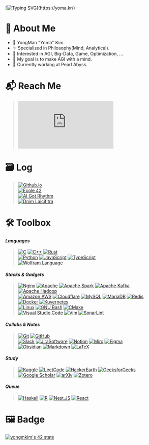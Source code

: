 
[![Typing SVG](https://readme-typing-svg.herokuapp.com?font=Fira&weight=500&size=42&duration=2468&pause=4000&width=600&height=70&lines=Hello%2C+Again!+I'm+Y%C3%B2m%C3%A1.)](https://yoma.kr/)
# 🔖 About Me

* 👋 YongMan "Yòmá" Kim.
* ✨ Specialized in Philosophy(Mind, Analytical).
* 📖 Interested in AGI, Big-Data, Game, Optimization, ...
* 🏁 My goal is to make AGI with a mind.
* 💼 Currently working at Pearl Abyss.

# 📬 Reach Me

> [![Gmail Badge](https://img.shields.io/badge/|_Mail_|-_codeyoma@gmail.com-222222?style=flat-square&logo=gmail&logoColor=white&labelColor=EA4335&link=mailto:codeyoma@gmail.com)](mailto:codeyoma@gmail.com)

 <!-- [![Gmail Badge](https://img.shields.io/badge/|_Mail_|-_codeyoma@gmail.com-4285F4?style=flat-square&logo=gmail&logoColor=white&labelColor=EA4335&link=mailto:codeyoma@gmail.com)](mailto:codeyoma@gmail.com)
[![Github.io](https://img.shields.io/badge/|_Blog_|-_yoma.kr-34A853?style=flat-square&logo=GoogleHome&labelColor=FBBC05&logoColor=white)](https://yoma.kr)

-->
 
# 🗃️ Log

> [![Github.io](https://img.shields.io/badge/|_Blog_|-_yoma.kr-222222?style=flat-square&logo=GoogleHome&labelColor=FBBC05&logoColor=white)](https://yoma.kr) <br>
[![Ecole 42](https://img.shields.io/badge/|_École_|-_Yòmá's_42_Log_-222222?style=flat-square&logo=42&labelColor=33BABC&logoColor=white&link=github.com/ecole42-yoma)](https://github.com/ecole42-yoma) <br>
[![AI Got Rhythm](https://img.shields.io/badge/|_Algorithm_|-_AI%20_Got%20_Rhythm-222222?style=flat-square&logo=TheAlgorithms&labelColor=5468FF&logoColor=white&link=aigotrhythm.kr)](https://aigotrhythm.kr) <br> 
[![Dnim Laicifitra](https://img.shields.io/badge/|_AI_|-_Dnim%20_L'aicifitra-222222?style=flat-square&logo=OpenAI&labelColor=412991&logoColor=white&link=github.com/Dnim-Laicifitra)](https://github.com/Dnim-Laicifitra)

<!--
[![Github.io](https://img.shields.io/badge/|_Algorithm_|-_AI_Got_Rhythm-00BCB4?style=for-the-badge&logo=TheAlgorithms&labelColor=222222&logoColor=white&link=aigotrhythm.kr)](https://aigotrhythm.kr)

[![Github.io](https://img.shields.io/badge/|_AI_|-_Dnim_L'aicifitra-412991?style=for-the-badge&logo=OpenAI&labelColor=222222&logoColor=white&link=github.com/Dnim-Laicifitra)](https://github.com/Dnim-Laicifitra)
-->

# 🛠️ Toolbox

#### *Languages*
> [![C](https://img.shields.io/badge/C-222?&logo=c&logoColor=#A8B9CC)](https://en.wikipedia.org/wiki/C_(programming_language)) [![C++](https://img.shields.io/badge/C++-222?&logo=c%2B%2B&logoColor=00599C)](https://en.wikipedia.org/wiki/C%2B%2B) [![Rust](https://img.shields.io/badge/Rust-222?&logo=rust&labelColor=000000)](https://www.rust-lang.org/) <br>
[![Python](https://img.shields.io/badge/Python-222?&logo=Python&logoColor=3776AB)](https://www.python.org/) [![JavaScript](https://img.shields.io/badge/JavaScript-222?&logo=Javascript)](https://www.javascript.com/) [![TypeScript](https://img.shields.io/badge/TypeScript-222?&logo=Typescript)](https://www.typescriptlang.org/) <br>
[![Wolfram Language](https://img.shields.io/badge/Wolfram_Language-222?&logo=wolfram-language&logoColor=DD1100)](https://www.wolfram.com/language/)

#### *Stacks & Gadgets*
> [![Nginx](https://img.shields.io/badge/Nginx-222?&logo=nginx&logoColor=009639)](https://www.nginx.com/) [![Apache](https://img.shields.io/badge/Apache-222?&logo=apache&logoColor=D22128)](https://httpd.apache.org/) [![Apache Spark](https://img.shields.io/badge/Apache_Spark-222?&logo=apache-spark&logoColor=E25A1C)](https://spark.apache.org/) [![Apache Kafka](https://img.shields.io/badge/Apache_Kafka-222?&logo=apache-kafka&labelColor=231F20)](https://kafka.apache.org/) [![Apache Hadoop](https://img.shields.io/badge/Apache_Hadoop-222?&logo=apache-hadoop&logoColor=66CCFF)](https://hadoop.apache.org/) <br>
> [![Amazon AWS](https://img.shields.io/badge/Amazon_AWS-222?&logo=amazonaws&logoColor=FF9900)](https://aws.amazon.com/) [![Cloudflare](https://img.shields.io/badge/Cloudflare-222?&logo=cloudflare&logoColor=F38020)](https://www.cloudflare.com/)
> [![MySQL](https://img.shields.io/badge/MySQL-222?&logo=MySQL)](https://www.mysql.com/) [![MariaDB](https://img.shields.io/badge/MariaDB-222?&logo=mariadb&labelColor=003545)](https://mariadb.org/) [![Redis](https://img.shields.io/badge/Redis-222?&logo=redis&logoColor=DC382D)](https://redis.io/) <br>
> [![Docker](https://img.shields.io/badge/Docker-222?&logo=docker&logoColor=2496ED)](https://www.docker.com/) [![Kuvernetes](https://img.shields.io/badge/Kubernetes-222?&logo=kubernetes)](https://kubernetes.io/) <br>
> [![Linux](https://img.shields.io/badge/Linux-222?&logo=linux)](https://kernel.org/) [![GNU Bash](https://img.shields.io/badge/GNU_Bash-222?&logo=GNUBash&logoColor=4EAA25)](https://www.gnu.org/software/bash/) [![CMake](https://img.shields.io/badge/CMake-222?&logo=CMake&logoColor=064F8C)](https://cmake.org/) <br>
> [![Visual Studio Code](https://img.shields.io/badge/Visual_Studio_Code-222?&logo=visual-studio-code&logoColor=007ACC)](https://code.visualstudio.com/) [![Vim](https://img.shields.io/badge/Vim-222?&logo=vim&logoColor=019733)](https://www.vim.org/) [![SonarLint](https://img.shields.io/badge/SonarLint-222?&logo=sonarlint&logoColor=CB2029)](https://www.sonarsource.com/products/sonarlint/)

#### *Collabs & Notes*
> [![Git](https://img.shields.io/badge/Git-222?&logo=git)](https://git-scm.com/) [![GitHub](https://img.shields.io/badge/GitHub-222?&logo=github&labelColor=181717)](https://github.com/) <br>
> [![Slack](https://img.shields.io/badge/Slack-222?&logo=slack&labelColor=4A154B)](https://slack.com/) [![JiraSoftware](https://img.shields.io/badge/JiraSoftware-222?&logo=JiraSoftware&logoColor=0052CC)](https://www.atlassian.com/) [![Notion](https://img.shields.io/badge/Notion-222?&logo=notion&labelColor=000000)](https://www.notion.so/) [![Miro](https://img.shields.io/badge/Miro-222?&logo=miro&labelColor=050038)](https://miro.com/) [![Figma](https://img.shields.io/badge/Figma-222?&logo=figma)](https://figma.com/) <br>
> [![Obsidian](https://img.shields.io/badge/Obsidian-222?&logo=obsidian&logoColor=483699)](https://obsidian.md/)  [![Markdown](https://img.shields.io/badge/Markdown-222?&logo=markdown&labelColor=000000)](https://daringfireball.net/projects/markdown/) [![LaTeX](https://img.shields.io/badge/Latex-222?&logo=latex&logoColor=008080)](https://www.latex-project.org/)
<!--
[![Microsoft Office](https://img.shields.io/badge/Microsoft_Office-222?&logo=microsoft-office&logoColor=D83B01)](https://www.microsoft.com/en-us/microsoft-365)
[![Deepnote](https://img.shields.io/badge/Deepnote-222?&logo=deepnote&logoColor=3793EF)](https://deepnote.com/)
-->

#### *Study*
> [![Kaggle](https://img.shields.io/badge/Kaggle-222?&logo=kaggle)](https://www.kaggle.com/) [![LeetCode](https://img.shields.io/badge/LeetCode-222?&logo=leetcode)](https://leetcode.com/) [![HackerEarth](https://img.shields.io/badge/HackerEarth-222?&logo=hackerearth&labelColor=2C3454)](https://www.hackerearth.com/) [![GeeksforGeeks](https://img.shields.io/badge/GeeksforGeeks-222?&logo=GeeksforGeeks&logoColor=2F8D46)](https://www.geeksforgeeks.org/) <br>
> [![Google Scholar](https://img.shields.io/badge/Google_Scholar-222?&logo=google-scholar)](https://scholar.google.com/) [![arXiv](https://img.shields.io/badge/arXiv-222?&logo=arxiv&logoColor=B31B1B)](https://arxiv.org/) [![Zotero](https://img.shields.io/badge/Zotero-222?&logo=zotero&logoColor=CC2936)](https://www.zotero.org/)

#### *Queue*
> [![Haskell](https://img.shields.io/badge/Haskell-222?&logo=haskell&labelColor=5D4F85)](https://www.haskell.org/) [![R](https://img.shields.io/badge/R-222?&logo=r&logoColor=276DC3)](https://www.r-project.org/) [![Nest.JS](https://img.shields.io/badge/Nest.js-222?&logo=NestJs&logoColor=E0234E)](https://nestjs.com/) [![React](https://img.shields.io/badge/React-222?&logo=React)](https://react.dev/)

<!--
[![Socket.io](https://img.shields.io/badge/Socket.io-222?&logo=Socket.io&labelColor=010101)](https://socket.io/)
[![Elixir](https://img.shields.io/badge/Elixir-222?&logo=elixir&labelColor=4B275F)](https://elixir-lang.org/)
![PyTorch](https://img.shields.io/badge/pytorch-EE4C2C?&logo=pytorch)
![TensorFlow](https://img.shields.io/badge/tensorflow-FF6F00?&logo=tensorflow)
![Keras](https://img.shields.io/badge/keras-D00000?&logo=keras)
![SciPy](https://img.shields.io/badge/scipy-8CAAE6?&logo=scipy)
![SymPy](https://img.shields.io/badge/sympy-3B5526?&logo=sympy)
[![Selenium](https://img.shields.io/badge/selenium-222?&logo=selenium)](https://www.selenium.dev/) 
[![NumPy](https://img.shields.io/badge/numpy-222?&logo=numpy&labelColor=013243)](https://numpy.org/)
[![Pandas](https://img.shields.io/badge/pandas-222?&logo=pandas&labelColor=150458)](https://pandas.pydata.org/) <br>
-->


# 🖼️ Badge

<!--
[![yongmkim's 42 stats](https://badge42.vercel.app/api/v2/cl38txogk004909l100cr3o0d/stats?cursusId=21&coalitionId=86)](https://github.com/ecole42-yoma)
-->
[![yongmkim's 42 stats](https://badge.mediaplus.ma/darkblue/yongmkim?1337Badge=off&UM6P=off)](https://github.com/ecole42-yoma)

<!--
| [![Yoma's LeetCode stats](https://leetcode-stats-six.vercel.app/?username=yomadayo&theme=dark)](https://leetcode.com/yomadayo/) | [![Yoma's Solved.ac profile](http://mazassumnida.wtf/api/v2/generate_badge?boj=hiatus4322)](https://solved.ac/profile/hiatus4322) | [![yongmkim's 42 stats](https://badge.mediaplus.ma/darkblue/yongmkim?1337Badge=off&UM6P=off)](https://github.com/ecole42-yoma) |
|:---:|:---:|:---:|
-->

<br>
